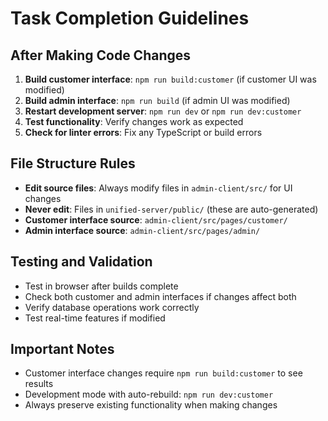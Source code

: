 # Task Completion Guidelines

## After Making Code Changes
1. **Build customer interface**: `npm run build:customer` (if customer UI was modified)
2. **Build admin interface**: `npm run build` (if admin UI was modified)
3. **Restart development server**: `npm run dev` or `npm run dev:customer`
4. **Test functionality**: Verify changes work as expected
5. **Check for linter errors**: Fix any TypeScript or build errors

## File Structure Rules
- **Edit source files**: Always modify files in `admin-client/src/` for UI changes
- **Never edit**: Files in `unified-server/public/` (these are auto-generated)
- **Customer interface source**: `admin-client/src/pages/customer/`
- **Admin interface source**: `admin-client/src/pages/admin/`

## Testing and Validation
- Test in browser after builds complete
- Check both customer and admin interfaces if changes affect both
- Verify database operations work correctly
- Test real-time features if modified

## Important Notes
- Customer interface changes require `npm run build:customer` to see results
- Development mode with auto-rebuild: `npm run dev:customer`
- Always preserve existing functionality when making changes